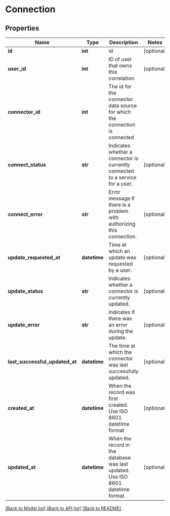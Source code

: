 # Connection

## Properties
Name | Type | Description | Notes
------------ | ------------- | ------------- | -------------
**id** | **int** | id | [optional] 
**user_id** | **int** | ID of user that owns this correlation | [optional] 
**connector_id** | **int** | The id for the connector data source for which the connection is connected | 
**connect_status** | **str** | Indicates whether a connector is currently connected to a service for a user. | [optional] 
**connect_error** | **str** | Error message if there is a problem with authorizing this connection. | [optional] 
**update_requested_at** | **datetime** | Time at which an update was requested by a user. | [optional] 
**update_status** | **str** | Indicates whether a connector is currently updated. | [optional] 
**update_error** | **str** | Indicates if there was an error during the update. | [optional] 
**last_successful_updated_at** | **datetime** | The time at which the connector was last successfully updated. | [optional] 
**created_at** | **datetime** | When the record was first created. Use ISO 8601 datetime format | [optional] 
**updated_at** | **datetime** | When the record in the database was last updated. Use ISO 8601 datetime format | [optional] 

[[Back to Model list]](../README.md#documentation-for-models) [[Back to API list]](../README.md#documentation-for-api-endpoints) [[Back to README]](../README.md)


